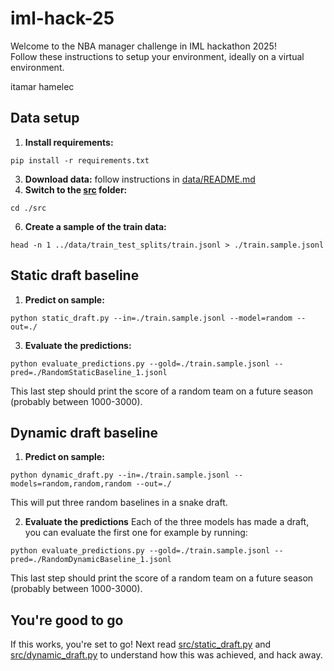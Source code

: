 # iml-hack-25

Welcome to the NBA manager challenge in IML hackathon 2025! <br>
Follow these instructions to setup your environment, ideally on a virtual environment.

itamar hamelec
## Data setup 

1. **Install requirements:**
```
pip install -r requirements.txt
```
3. **Download data:** follow instructions in [data/README.md](data/README.md)
4. **Switch to the [src](src) folder:**
```
cd ./src
```
6. **Create a sample of the train data:**
```
head -n 1 ../data/train_test_splits/train.jsonl > ./train.sample.jsonl
```

## Static draft baseline

1. **Predict on sample:**
```
python static_draft.py --in=./train.sample.jsonl --model=random --out=./
```
3. **Evaluate the predictions:**
```
python evaluate_predictions.py --gold=./train.sample.jsonl --pred=./RandomStaticBaseline_1.jsonl
```

This last step should print the score of a random team on a future season (probably between 1000-3000).

## Dynamic draft baseline
1. **Predict on sample:**
```
python dynamic_draft.py --in=./train.sample.jsonl --models=random,random,random --out=./
```

This will put three random baselines in a snake draft.

2. **Evaluate the predictions**
Each of the three models has made a draft, you can evaluate the first one for example by running:
```
python evaluate_predictions.py --gold=./train.sample.jsonl --pred=./RandomDynamicBaseline_1.jsonl
```
This last step should print the score of a random team on a future season (probably between 1000-3000).

## You're good to go

If this works, you're set to go!
Next read [src/static_draft.py](src/static_draft.py) and [src/dynamic_draft.py](src/dynamic_draft.py) to understand how this was achieved, and hack away.




